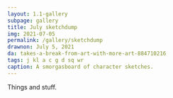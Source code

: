 ```yaml
---
layout: 1.1-gallery
subpage: gallery
title: July sketchdump
img: 2021-07-05
permalink: /gallery/sketchdump
drawnon: July 5, 2021
da: takes-a-break-from-art-with-more-art-884710216
tags: j kl a c g d sq wr
caption: A smorgasboard of character sketches.
---
```

Things and stuff.